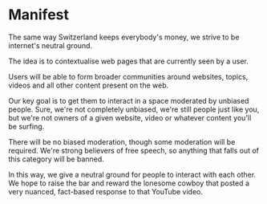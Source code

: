 # Manifest

The same way Switzerland keeps everybody's money, we strive to be internet's neutral ground.

The idea is to contextualise web pages that are currently seen by a user.

Users will be able to form broader communities around websites, topics, videos and all other content present on the web.

Our key goal is to get them to interact in a space moderated by unbiased people. Sure, we're not completely unbiased, we're still people just like you, but we're not owners of a given website, video or whatever content you'll be surfing.

There will be no biased moderation, though some moderation will be required. We're strong believers of free speech, so anything that falls out of this category will be banned.

In this way, we give a neutral ground for people to interact with each other. We hope to raise the bar and reward the lonesome cowboy that posted a very nuanced, fact-based response to that YouTube video.

